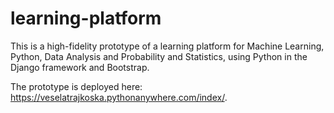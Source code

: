 # learning-platform
 
This is a high-fidelity prototype of a learning platform for Machine Learning, Python, Data Analysis and Probability and Statistics, using Python in the Django framework and Bootstrap. 

The prototype is deployed here: https://veselatrajkoska.pythonanywhere.com/index/.
